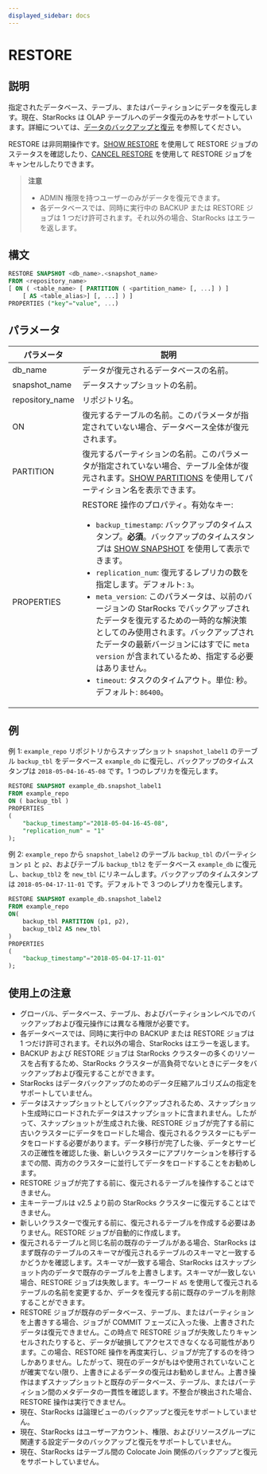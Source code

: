 ```yaml
---
displayed_sidebar: docs
---
```


# RESTORE

## 説明

指定されたデータベース、テーブル、またはパーティションにデータを復元します。現在、StarRocks は OLAP テーブルへのデータ復元のみをサポートしています。詳細については、[データのバックアップと復元](../../../administration/management/Backup_and_restore.md) を参照してください。

RESTORE は非同期操作です。[SHOW RESTORE](./SHOW_RESTORE.md) を使用して RESTORE ジョブのステータスを確認したり、[CANCEL RESTORE](./CANCEL_RESTORE.md) を使用して RESTORE ジョブをキャンセルしたりできます。

> **注意**
>
> - ADMIN 権限を持つユーザーのみがデータを復元できます。
> - 各データベースでは、同時に実行中の BACKUP または RESTORE ジョブは 1 つだけ許可されます。それ以外の場合、StarRocks はエラーを返します。

## 構文

```SQL
RESTORE SNAPSHOT <db_name>.<snapshot_name>
FROM <repository_name>
[ ON ( <table_name> [ PARTITION ( <partition_name> [, ...] ) ]
    [ AS <table_alias>] [, ...] ) ]
PROPERTIES ("key"="value", ...)
```

## パラメータ

| **パラメータ**  | **説明**                                                      |
| --------------- | ------------------------------------------------------------ |
| db_name         | データが復元されるデータベースの名前。                        |
| snapshot_name   | データスナップショットの名前。                                |
| repository_name | リポジトリ名。                                               |
| ON              | 復元するテーブルの名前。このパラメータが指定されていない場合、データベース全体が復元されます。 |
| PARTITION       | 復元するパーティションの名前。このパラメータが指定されていない場合、テーブル全体が復元されます。[SHOW PARTITIONS](../table_bucket_part_index/SHOW_PARTITIONS.md) を使用してパーティション名を表示できます。 |
| PROPERTIES      | RESTORE 操作のプロパティ。有効なキー:<ul><li>`backup_timestamp`: バックアップのタイムスタンプ。**必須**。バックアップのタイムスタンプは [SHOW SNAPSHOT](./SHOW_SNAPSHOT.md) を使用して表示できます。</li><li>`replication_num`: 復元するレプリカの数を指定します。デフォルト: `3`。</li><li>`meta_version`: このパラメータは、以前のバージョンの StarRocks でバックアップされたデータを復元するための一時的な解決策としてのみ使用されます。バックアップされたデータの最新バージョンにはすでに `meta version` が含まれているため、指定する必要はありません。</li><li>`timeout`: タスクのタイムアウト。単位: 秒。デフォルト: `86400`。</li></ul> |

## 例

例 1: `example_repo` リポジトリからスナップショット `snapshot_label1` のテーブル `backup_tbl` をデータベース `example_db` に復元し、バックアップのタイムスタンプは `2018-05-04-16-45-08` です。1 つのレプリカを復元します。

```SQL
RESTORE SNAPSHOT example_db.snapshot_label1
FROM example_repo
ON ( backup_tbl )
PROPERTIES
(
    "backup_timestamp"="2018-05-04-16-45-08",
    "replication_num" = "1"
);
```

例 2: `example_repo` から `snapshot_label2` のテーブル `backup_tbl` のパーティション `p1` と `p2`、およびテーブル `backup_tbl2` をデータベース `example_db` に復元し、`backup_tbl2` を `new_tbl` にリネームします。バックアップのタイムスタンプは `2018-05-04-17-11-01` です。デフォルトで 3 つのレプリカを復元します。

```SQL
RESTORE SNAPSHOT example_db.snapshot_label2
FROM example_repo
ON(
    backup_tbl PARTITION (p1, p2),
    backup_tbl2 AS new_tbl
)
PROPERTIES
(
    "backup_timestamp"="2018-05-04-17-11-01"
);
```

## 使用上の注意

- グローバル、データベース、テーブル、およびパーティションレベルでのバックアップおよび復元操作には異なる権限が必要です。
- 各データベースでは、同時に実行中の BACKUP または RESTORE ジョブは 1 つだけ許可されます。それ以外の場合、StarRocks はエラーを返します。
- BACKUP および RESTORE ジョブは StarRocks クラスターの多くのリソースを占有するため、StarRocks クラスターが高負荷でないときにデータをバックアップおよび復元することができます。
- StarRocks はデータバックアップのためのデータ圧縮アルゴリズムの指定をサポートしていません。
- データはスナップショットとしてバックアップされるため、スナップショット生成時にロードされたデータはスナップショットに含まれません。したがって、スナップショットが生成された後、RESTORE ジョブが完了する前に古いクラスターにデータをロードした場合、復元されるクラスターにもデータをロードする必要があります。データ移行が完了した後、データとサービスの正確性を確認した後、新しいクラスターにアプリケーションを移行するまでの間、両方のクラスターに並行してデータをロードすることをお勧めします。
- RESTORE ジョブが完了する前に、復元されるテーブルを操作することはできません。
- 主キーテーブルは v2.5 より前の StarRocks クラスターに復元することはできません。
- 新しいクラスターで復元する前に、復元されるテーブルを作成する必要はありません。RESTORE ジョブが自動的に作成します。
- 復元されるテーブルと同じ名前の既存のテーブルがある場合、StarRocks はまず既存のテーブルのスキーマが復元されるテーブルのスキーマと一致するかどうかを確認します。スキーマが一致する場合、StarRocks はスナップショット内のデータで既存のテーブルを上書きします。スキーマが一致しない場合、RESTORE ジョブは失敗します。キーワード `AS` を使用して復元されるテーブルの名前を変更するか、データを復元する前に既存のテーブルを削除することができます。
- RESTORE ジョブが既存のデータベース、テーブル、またはパーティションを上書きする場合、ジョブが COMMIT フェーズに入った後、上書きされたデータは復元できません。この時点で RESTORE ジョブが失敗したりキャンセルされたりすると、データが破損してアクセスできなくなる可能性があります。この場合、RESTORE 操作を再度実行し、ジョブが完了するのを待つしかありません。したがって、現在のデータがもはや使用されていないことが確実でない限り、上書きによるデータの復元はお勧めしません。上書き操作はまずスナップショットと既存のデータベース、テーブル、またはパーティション間のメタデータの一貫性を確認します。不整合が検出された場合、RESTORE 操作は実行できません。
- 現在、StarRocks は論理ビューのバックアップと復元をサポートしていません。
- 現在、StarRocks はユーザーアカウント、権限、およびリソースグループに関連する設定データのバックアップと復元をサポートしていません。
- 現在、StarRocks はテーブル間の Colocate Join 関係のバックアップと復元をサポートしていません。